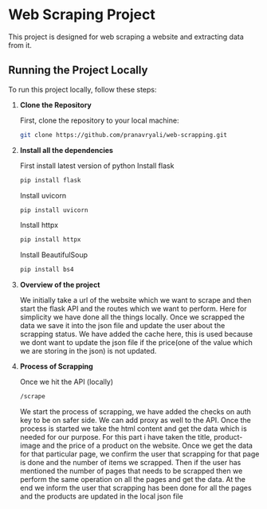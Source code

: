 # Web Scraping Project

This project is designed for web scraping a website and extracting data from it. 

## Running the Project Locally

To run this project locally, follow these steps:

1. **Clone the Repository**

   First, clone the repository to your local machine:
   ```sh
   git clone https://github.com/pranavryali/web-scrapping.git
2. **Install all the dependencies**

    First install latest version of python
    Install flask
    ```sh
    pip install flask
    ```
    Install uvicorn
   ```sh
   pip install uvicorn
   ```
   Install httpx
    ```sh
    pip install httpx
    ```
   Install BeautifulSoup
   ```sh
   pip install bs4
   ```
3. **Overview of the project**

   We initially take a url of the website which we want to scrape and then start the flask API and the routes which we want to perform.
   Here for simplicity we have done all the things locally.
   Once we scrapped the data we save it into the json file and update the user about the scrapping status.
   We have added the cache here, this is used because we dont want to update the json file if the price(one of the value which we are storing in the json) is not updated.
4. **Process of Scrapping**

   Once we hit the API (locally)
   ```sh
   /scrape
   ```
   We start the process of scrapping, we have added the checks on auth key to be on safer side. We can add proxy as well to the API.
   Once the process is started we take the html content and get the data which is needed for our purpose. For this part i have taken the title, product-image and the price of a product on the website.
   Once we get the data for that particular page, we confirm the user that scrapping for that page is done and the number of items we scrapped.
   Then if the user has mentioned the number of pages that needs to be scrapped then we perform the same operation on all the pages and get the data.
   At the end we inform the user that scrapping has been done for all the pages and the products are updated in the local json file

   
    
